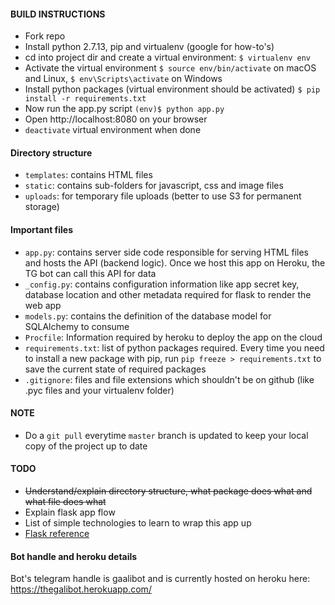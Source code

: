 #### BUILD INSTRUCTIONS
* Fork repo
* Install python 2.7.13, pip and virtualenv (google for how-to's)
* cd into project dir and create a virtual environment:
    ```$ virtualenv env```
* Activate the virtual environment
   ```$ source env/bin/activate``` on macOS and Linux,
    ```$ env\Scripts\activate``` on Windows
* Install python packages (virtual environment should be activated)
    ```$ pip install -r requirements.txt```
* Now run the app.py script
  ```(env)$ python app.py```
* Open http://localhost:8080 on your browser
* ```deactivate``` virtual environment when done

#### Directory structure
* ```templates```: contains HTML files
* ```static```: contains sub-folders for javascript, css and image files
* ```uploads```: for temporary file uploads (better to use S3 for permanent storage)

#### Important files
* ```app.py```: contains server side code responsible for serving HTML files and hosts the API (backend logic). Once we host this app on Heroku, the TG bot can call this API for data
* ```_config.py```: contains configuration information like app secret key, database location and other metadata required for flask to render the web app
* ```models.py```: contains the definition of the database model for SQLAlchemy to consume
* ```Procfile```: Information required by heroku to deploy the app on the cloud
* ```requirements.txt```: list of python packages required. Every time you need to install a new package with pip, run ```pip freeze > requirements.txt``` to save the current state of required packages
* ```.gitignore```: files and file extensions which shouldn't be on github (like .pyc files and your virtualenv folder)

#### NOTE
* Do a ```git pull``` everytime ```master``` branch is updated to keep your local copy of the project up to date

#### TODO
- ~~Understand/explain directory structure, what package does what and what file does what~~
- Explain flask app flow
- List of simple technologies to learn to wrap this app up
- [Flask reference](http://flask.pocoo.org/docs/0.12/)

#### Bot handle and heroku details
Bot's telegram handle is gaalibot and is currently hosted on heroku here: https://thegalibot.herokuapp.com/